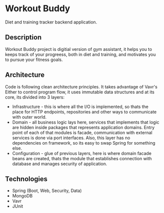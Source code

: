 
# Workout Buddy
Diet and training tracker backend application.

## Description
Workout Buddy project is digitial version of gym assistant, it helps you to keeps track of your progreess, both in diet and training, and motivates you to pursue your fitness goals. 

## Architecture
Code is following clean architecture principles. It takes advantage of Vavr's Either to control program flow, it uses immutable data structures and at its core, its divided into 3 layers: <br>
* Infrastructure - this is where all the I/O is implemented, so thats the place for HTTP endpoints, repositories and other ways to communicate with outer world.
* Domain - all business logic lays here, services that implements that logic are hidden inside packages that represents application domains. Entry point of each of that modules is facade, communication with external services is done via port interfaces. Also, this layer has no dependencies on framework, so its easy to swap Spring for something else. 
* Configuration - glue of previous layers, here is where domain facade beans are created, thats the module that establishes connection with database and manages security of application.

## Technologies
* Spring (Boot, Web, Security, Data)<br>
* MongoDB<br>
* Vavr<br>
* JUnit<br>

